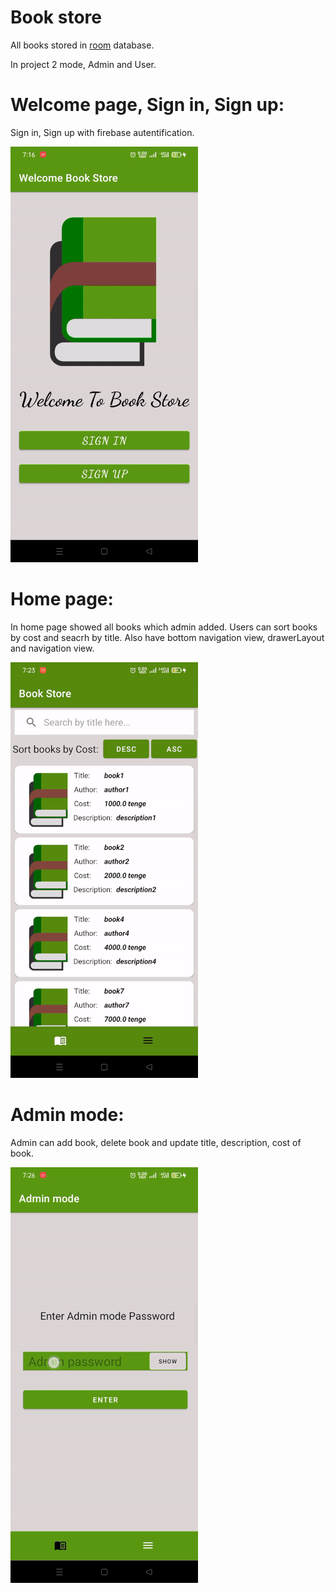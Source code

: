 # Book store
All books stored in [room](https://developer.android.com/training/data-storage/room) database.

In project 2 mode, Admin and User.


# Welcome page, Sign in, Sign up:
Sign in, Sign up with firebase autentification.

![](https://github.com/Erdaulet0341/AndroidStudioProjects/blob/master/BookStore/Readme/ezgif.com-resize%20(6).gif)

# Home page:
In home page showed all books which admin added. 
Users can sort books by cost and seacrh by title. 
Also have bottom navigation view,  drawerLayout and navigation view.

![](https://github.com/Erdaulet0341/AndroidStudioProjects/blob/master/BookStore/Readme/ezgif.com-resize%20(5).gif)

# Admin mode:
Admin can add book, delete book and update title, description, cost of book. 

![](https://github.com/Erdaulet0341/AndroidStudioProjects/blob/master/BookStore/Readme/ezgif.com-resize%20(7).gif)
